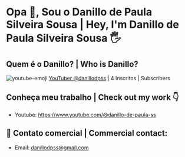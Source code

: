 # Opa 👋, Sou o Danillo de Paula Silveira Sousa | Hey, I'm Danillo de Paula Silveira Sousa 🖐
## Quem é o Danillo? | Who is Danillo?
![youtube-emoji](https://user-images.githubusercontent.com/69750393/211057864-076c5f6a-12a8-4307-a33f-83cd5c797619.png) [YouTuber @danillodpss](https://www.youtube.com/@danillo-de-paula-ss) | 4 Inscritos | Subscribers
## Conheça meu trabalho | Check out my work 👇
* Youtube: https://www.youtube.com/@danillo-de-paula-ss
## 📨 Contato comercial | Commercial contact:
* Email: danillodpss@gmail.com

